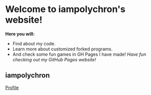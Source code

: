 # Welcome to iampolychron's website!
**Here you will:**
* Find about my code.
* Learn more about customized forked programs.
* And check some fun games in GH Pages I have made!
_Have fun checking out my GitHub Pages website!_
## iampolychron
[Profile](https://github.com/iampolychron)
